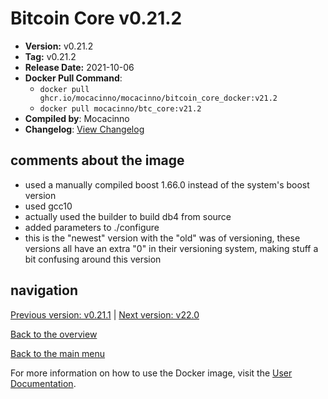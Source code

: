# Bitcoin Core v0.21.2

- **Version:** v0.21.2
- **Tag:** v0.21.2
- **Release Date:** 2021-10-06
- **Docker Pull Command**:
  - `docker pull ghcr.io/mocacinno/mocacinno/bitcoin_core_docker:v21.2`
  - `docker pull mocacinno/btc_core:v21.2`
- **Compiled by**: Mocacinno
- **Changelog**: [View Changelog](https://github.com/bitcoin/bitcoin/blob/v0.21.2/doc/release-notes.md)

## comments about the image

- used a manually compiled boost 1.66.0 instead of the system's boost version
- used gcc10
- actually used the builder to build db4 from source
- added parameters to ./configure
- this is the "newest" version with the "old" was of versioning, these versions all have an extra "0" in their versioning system, making stuff a bit confusing around this version

## navigation

[Previous version: v0.21.1](./v21.1.md) | [Next version: v22.0](./v22.0.md)

[Back to the overview](./Readme.md)

[Back to the main menu](../Readme.md)

For more information on how to use the Docker image, visit the [User Documentation](../userdocs/Readme.md).

